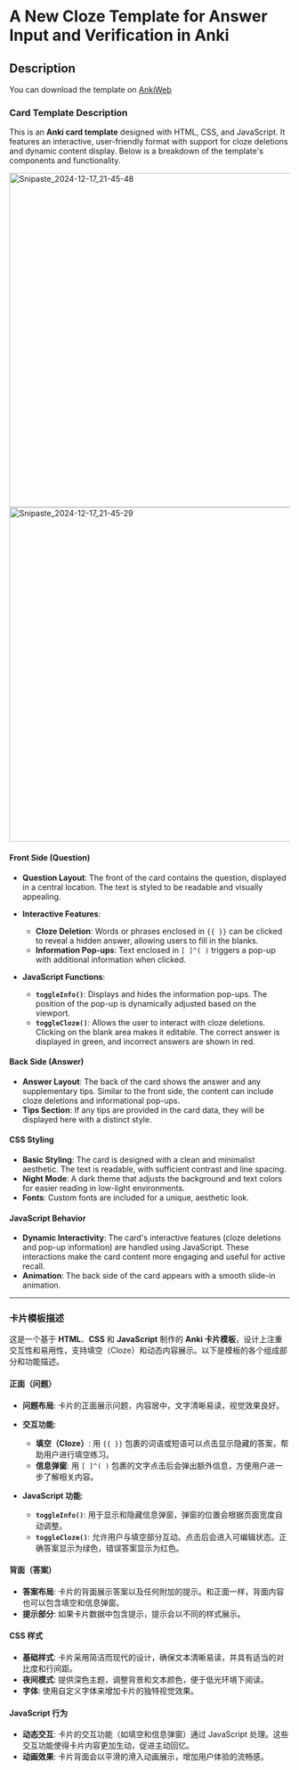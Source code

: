 # A New Cloze Template for Answer Input and Verification in Anki

## Description

You can download the template on [AnkiWeb](https://ankiweb.net/shared/info/356679663)

### Card Template Description

This is an **Anki card template** designed with HTML, CSS, and JavaScript. It features an interactive, user-friendly format with support for cloze deletions and dynamic content display. Below is a breakdown of the template's components and functionality.

<img width="600" alt="Snipaste_2024-12-17_21-45-48" src="https://github.com/user-attachments/assets/a1968f5a-0901-41db-8352-49b1c825ea85" />

<img width="600" alt="Snipaste_2024-12-17_21-45-29" src="https://github.com/user-attachments/assets/8c7e5617-80b3-4733-a465-ca91e62d512f" />

#### **Front Side (Question)**

- **Question Layout**: The front of the card contains the question, displayed in a central location. The text is styled to be readable and visually appealing.
- **Interactive Features**:
  - **Cloze Deletion**: Words or phrases enclosed in `{{ }}` can be clicked to reveal a hidden answer, allowing users to fill in the blanks.
  - **Information Pop-ups**: Text enclosed in `[ ]^( )` triggers a pop-up with additional information when clicked.
  
- **JavaScript Functions**:
  - **`toggleInfo()`**: Displays and hides the information pop-ups. The position of the pop-up is dynamically adjusted based on the viewport.
  - **`toggleCloze()`**: Allows the user to interact with cloze deletions. Clicking on the blank area makes it editable. The correct answer is displayed in green, and incorrect answers are shown in red.
  
#### **Back Side (Answer)**

- **Answer Layout**: The back of the card shows the answer and any supplementary tips. Similar to the front side, the content can include cloze deletions and informational pop-ups.
- **Tips Section**: If any tips are provided in the card data, they will be displayed here with a distinct style.

#### **CSS Styling**

- **Basic Styling**: The card is designed with a clean and minimalist aesthetic. The text is readable, with sufficient contrast and line spacing.
- **Night Mode**: A dark theme that adjusts the background and text colors for easier reading in low-light environments.
- **Fonts**: Custom fonts are included for a unique, aesthetic look.

#### **JavaScript Behavior**

- **Dynamic Interactivity**: The card's interactive features (cloze deletions and pop-up information) are handled using JavaScript. These interactions make the card content more engaging and useful for active recall.
- **Animation**: The back side of the card appears with a smooth slide-in animation.

---

### 卡片模板描述

这是一个基于 **HTML**、**CSS** 和 **JavaScript** 制作的 **Anki 卡片模板**，设计上注重交互性和易用性，支持填空（Cloze）和动态内容展示。以下是模板的各个组成部分和功能描述。

#### **正面（问题）**

- **问题布局**: 卡片的正面展示问题，内容居中，文字清晰易读，视觉效果良好。
- **交互功能**:
  - **填空（Cloze）**: 用 `{{ }}` 包裹的词语或短语可以点击显示隐藏的答案，帮助用户进行填空练习。
  - **信息弹窗**: 用 `[ ]^( )` 包裹的文字点击后会弹出额外信息，方便用户进一步了解相关内容。
  
- **JavaScript 功能**:
  - **`toggleInfo()`**: 用于显示和隐藏信息弹窗，弹窗的位置会根据页面宽度自动调整。
  - **`toggleCloze()`**: 允许用户与填空部分互动。点击后会进入可编辑状态。正确答案显示为绿色，错误答案显示为红色。
  
#### **背面（答案）**

- **答案布局**: 卡片的背面展示答案以及任何附加的提示。和正面一样，背面内容也可以包含填空和信息弹窗。
- **提示部分**: 如果卡片数据中包含提示，提示会以不同的样式展示。

#### **CSS 样式**

- **基础样式**: 卡片采用简洁而现代的设计，确保文本清晰易读，并具有适当的对比度和行间距。
- **夜间模式**: 提供深色主题，调整背景和文本颜色，便于低光环境下阅读。
- **字体**: 使用自定义字体来增加卡片的独特视觉效果。

#### **JavaScript 行为**

- **动态交互**: 卡片的交互功能（如填空和信息弹窗）通过 JavaScript 处理。这些交互功能使得卡片内容更加生动，促进主动回忆。
- **动画效果**: 卡片背面会以平滑的滑入动画展示，增加用户体验的流畅感。
